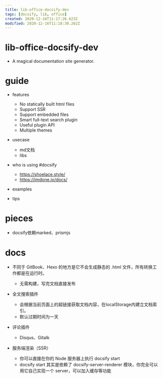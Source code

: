 ```yaml
---
title: lib-office-docsify-dev
tags: [docsify, lib, office]
created: 2020-12-16T11:17:26.623Z
modified: 2020-12-16T11:18:30.262Z
---
```


# lib-office-docsify-dev

- A magical documentation site generator.

# guide

- features
  - No statically built html files
  - Support SSR
  - Support embedded files
  - Smart full-text search plugin
  - Useful plugin API
  - Multiple themes

- usecase
  - md文档
  - libs

- who is using #docsify
  - https://shoelace.style/
  - https://imdone.io/docs/

- examples

- tips

# pieces

- docsify依赖marked、prismjs

# docs

- 不同于 GitBook、Hexo 的地方是它不会生成静态的 .html 文件，所有转换工作都是在运行时。
  - 无需构建，写完文档直接发布

- 全文搜索插件
  - 会根据当前页面上的超链接获取文档内容，在localStorage内建立文档索引。
  - 默认过期时间为一天
- 评论插件
  - Disqus、Gitalk

- 服务端渲染（SSR）
  - 你可以直接在你的 Node 服务器上执行 docsify start 
  - docsify start 其实是依赖了 docsify-server-renderer 模块，你完全可以用它自己实现一个 server，可以加入缓存等功能
